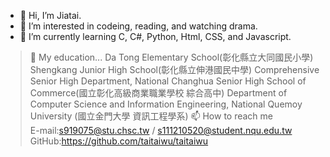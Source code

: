 - 👋 Hi, I’m Jiatai.
- 👀 I’m interested in codeing, reading, and watching drama.
- 🌱 I’m currently learning C, C#, Python, Html, CSS, and Javascript.
> 🏫 My education...
> Da Tong Elementary School(彰化縣立大同國民小學)
> Shengkang Junior High School(彰化縣立伸港國民中學)
> Comprehensive Senior High Department, National Changhua Senior High School of Commerce(國立彰化高級商業職業學校 綜合高中)
>Department of Computer Science and Information Engineering, National Quemoy University (國立金門大學 資訊工程學系)
>📫 How to reach me<br>
E-mail:s919075@stu.chsc.tw / s111210520@student.nqu.edu.tw<br>
  GitHub:https://github.com/taitaiwu/taitaiwu


